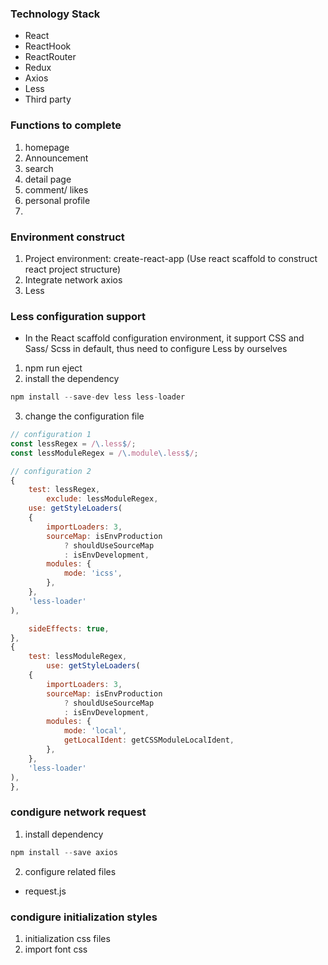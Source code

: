 ### Technology Stack
- React
- ReactHook
- ReactRouter
- Redux
- Axios
- Less
- Third party


### Functions to complete
1. homepage
2. Announcement
3. search
4. detail page
5. comment/ likes
6. personal profile
7.

### Environment construct
1. Project environment: create-react-app (Use react scaffold to construct react project structure)
2. Integrate network axios
3. Less


### Less configuration support
- In the React scaffold configuration environment, it support CSS and Sass/ Scss in default, thus need to configure Less by ourselves
1. npm run eject
2. install the dependency
```js
npm install --save-dev less less-loader
```
3. change the configuration file
```js
// configuration 1
const lessRegex = /\.less$/;
const lessModuleRegex = /\.module\.less$/;

// configuration 2
{
    test: lessRegex,
        exclude: lessModuleRegex,
    use: getStyleLoaders(
    {
        importLoaders: 3,
        sourceMap: isEnvProduction
            ? shouldUseSourceMap
            : isEnvDevelopment,
        modules: {
            mode: 'icss',
        },
    },
    'less-loader'
),

    sideEffects: true,
},
{
    test: lessModuleRegex,
        use: getStyleLoaders(
    {
        importLoaders: 3,
        sourceMap: isEnvProduction
            ? shouldUseSourceMap
            : isEnvDevelopment,
        modules: {
            mode: 'local',
            getLocalIdent: getCSSModuleLocalIdent,
        },
    },
    'less-loader'
),
},
```

### condigure network request
1. install dependency
```js
npm install --save axios
```
2. configure related files
- request.js

### condigure initialization styles
1. initialization css files
2. import font css
